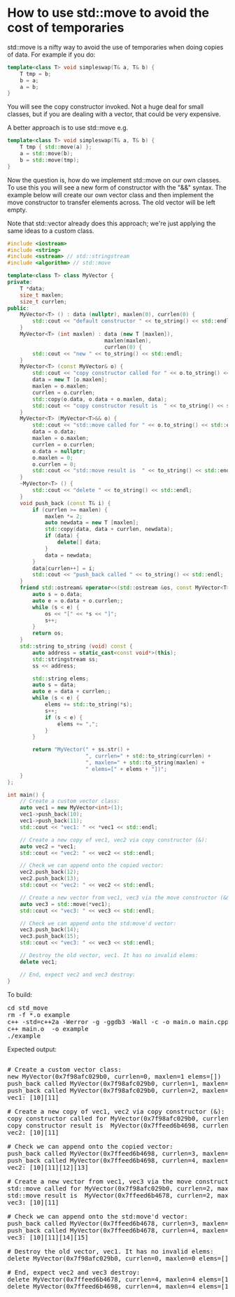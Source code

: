 How to use std::move to avoid the cost of temporaries
=====================================================

std::move is a nifty way to avoid the use of temporaries when doing copies
of data. For example if you do:

```C++
template<class T> void simpleswap(T& a, T& b) {
    T tmp = b;
    b = a;
    a = b;
}
```

You will see the copy constructor invoked. Not a huge deal for small classes,
but if you are dealing with a vector, that could be very expensive.

A better approach is to use std::move e.g.

```C++
template<class T> void simpleswap(T& a, T& b) {
    T tmp { std::move(a) };
    a = std::move(b);
    b = std::move(tmp);
}
```

Now the question is, how do we implement std::move on our own classes.
To use this you will see a new form of constructor with the "&&" syntax.
The example below will create our own vector class and then implement
the move constructor to transfer elements across. The old vector will
be left empty.

Note that std::vector already does this approach; we're just applying
the same ideas to a custom class.
```C++
#include <iostream>
#include <string>
#include <sstream> // std::stringstream
#include <algorithm> // std::move

template<class T> class MyVector {
private:
    T *data;
    size_t maxlen;
    size_t currlen;
public:
    MyVector<T> () : data (nullptr), maxlen(0), currlen(0) {
        std::cout << "default constructor " << to_string() << std::endl;
    }
    MyVector<T> (int maxlen) : data (new T [maxlen]),
                               maxlen(maxlen),
                               currlen(0) {
        std::cout << "new " << to_string() << std::endl;
    }
    MyVector<T> (const MyVector& o) {
        std::cout << "copy constructor called for " << o.to_string() << std::endl;
        data = new T [o.maxlen];
        maxlen = o.maxlen;
        currlen = o.currlen;
        std::copy(o.data, o.data + o.maxlen, data);
        std::cout << "copy constructor result is  " << to_string() << std::endl;
    }
    MyVector<T> (MyVector<T>&& o) {
        std::cout << "std::move called for " << o.to_string() << std::endl;
        data = o.data;
        maxlen = o.maxlen;
        currlen = o.currlen;
        o.data = nullptr;
        o.maxlen = 0;
        o.currlen = 0;
        std::cout << "std::move result is  " << to_string() << std::endl;
    }
    ~MyVector<T> () {
        std::cout << "delete " << to_string() << std::endl;
    }
    void push_back (const T& i) {
        if (currlen >= maxlen) {
            maxlen *= 2;
            auto newdata = new T [maxlen];
            std::copy(data, data + currlen, newdata);
            if (data) {
                delete[] data;
            }
            data = newdata;
        }
        data[currlen++] = i;
        std::cout << "push_back called " << to_string() << std::endl;
    }
    friend std::ostream& operator<<(std::ostream &os, const MyVector<T>& o) {
        auto s = o.data;
        auto e = o.data + o.currlen;;
        while (s < e) {
            os << "[" << *s << "]";
            s++;
        }
        return os;
    }
    std::string to_string (void) const {
        auto address = static_cast<const void*>(this);
        std::stringstream ss;
        ss << address;

        std::string elems;
        auto s = data;
        auto e = data + currlen;;
        while (s < e) {
            elems += std::to_string(*s);
            s++;
            if (s < e) {
                elems += ",";
            }
        }

        return "MyVector(" + ss.str() +
                         ", currlen=" + std::to_string(currlen) +
                         ", maxlen=" + std::to_string(maxlen) +
                         " elems=[" + elems + "])";
    }
};

int main() {
    // Create a custom vector class:
    auto vec1 = new MyVector<int>(1);
    vec1->push_back(10);
    vec1->push_back(11);
    std::cout << "vec1: " << *vec1 << std::endl;

    // Create a new copy of vec1, vec2 via copy constructor (&):
    auto vec2 = *vec1;
    std::cout << "vec2: " << vec2 << std::endl;

    // Check we can append onto the copied vector:
    vec2.push_back(12);
    vec2.push_back(13);
    std::cout << "vec2: " << vec2 << std::endl;

    // Create a new vector from vec1, vec3 via the move constructor (&&):
    auto vec3 = std::move(*vec1);
    std::cout << "vec3: " << vec3 << std::endl;

    // Check we can append onto the std:move'd vector:
    vec3.push_back(14);
    vec3.push_back(15);
    std::cout << "vec3: " << vec3 << std::endl;

    // Destroy the old vector, vec1. It has no invalid elems:
    delete vec1;

    // End, expect vec2 and vec3 destroy:
}
```
To build:
<pre>
cd std_move
rm -f *.o example
c++ -std=c++2a -Werror -g -ggdb3 -Wall -c -o main.o main.cpp
c++ main.o  -o example
./example
</pre>
Expected output:
<pre>

# Create a custom vector class:
new MyVector(0x7f98afc029b0, currlen=0, maxlen=1 elems=[])
push_back called MyVector(0x7f98afc029b0, currlen=1, maxlen=1 elems=[10])
push_back called MyVector(0x7f98afc029b0, currlen=2, maxlen=2 elems=[10,11])
vec1: [10][11]

# Create a new copy of vec1, vec2 via copy constructor (&):
copy constructor called for MyVector(0x7f98afc029b0, currlen=2, maxlen=2 elems=[10,11])
copy constructor result is  MyVector(0x7ffeed6b4698, currlen=2, maxlen=2 elems=[10,11])
vec2: [10][11]

# Check we can append onto the copied vector:
push_back called MyVector(0x7ffeed6b4698, currlen=3, maxlen=4 elems=[10,11,12])
push_back called MyVector(0x7ffeed6b4698, currlen=4, maxlen=4 elems=[10,11,12,13])
vec2: [10][11][12][13]

# Create a new vector from vec1, vec3 via the move constructor (&&):
std::move called for MyVector(0x7f98afc029b0, currlen=2, maxlen=2 elems=[10,11])
std::move result is  MyVector(0x7ffeed6b4678, currlen=2, maxlen=2 elems=[10,11])
vec3: [10][11]

# Check we can append onto the std:move'd vector:
push_back called MyVector(0x7ffeed6b4678, currlen=3, maxlen=4 elems=[10,11,14])
push_back called MyVector(0x7ffeed6b4678, currlen=4, maxlen=4 elems=[10,11,14,15])
vec3: [10][11][14][15]

# Destroy the old vector, vec1. It has no invalid elems:
delete MyVector(0x7f98afc029b0, currlen=0, maxlen=0 elems=[])

# End, expect vec2 and vec3 destroy:
delete MyVector(0x7ffeed6b4678, currlen=4, maxlen=4 elems=[10,11,14,15])
delete MyVector(0x7ffeed6b4698, currlen=4, maxlen=4 elems=[10,11,12,13])
</pre>
